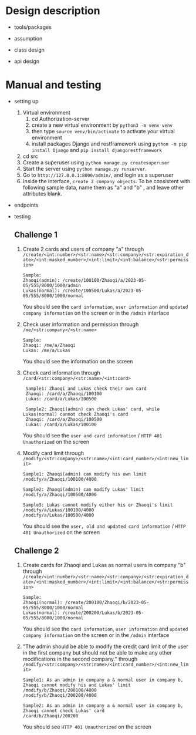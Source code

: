 # Design description
- tools/packages
  
- assumption
- class design
- api design

# Manual and testing
- setting up
  1. Virtual environment 
     1. cd Authorization-server
     2. create a new virtual environment by `python3 -m venv venv `
     3. then type `source venv/bin/activate` to activate your virtual environment
     4. install packages Django and restframework using `python -m pip install Django` and `pip install djangorestframework`
  2. cd src
  3. Create a superuser using `python manage.py createsuperuser`
  4. Start the server using `python manage.py runserver`.
  5. Go to `http://127.0.0.1:8000/admin/`, and login as a superuser
  6. Inside the interface, `create 2 company objects`. To be consistent with following sample data, name them as "a" and "b" , and leave other attributes blank.

- endpoints
- testing
  ## Challenge 1
  1. Create 2 cards and users of company "a" through `/create/<int:number>/<str:name>/<str:company>/<str:expiration_date>/<int:masked_number>/<int:limit>/<int:balance>/<str:permission>`
     ```
     Sample:
     Zhaoqi(admin): /create/100100/Zhaoqi/a/2023-05-05/555/8000/1000/admin
     Lukas(normal): /create/100500/Lukas/a/2023-05-05/555/8000/1000/normal
     ```
     You should see the `card information`, `user information` and `updated company information` on the screen or in the `/admin` interface
  
  2. Check user information and permission through `/me/<str:company>/<str:name>` 
     ```
     Sample:
     Zhaoqi: /me/a/Zhaoqi
     Lukas: /me/a/Lukas
     ```
     You should see the information on the screen
  
  3. Check card information through `/card/<str:company>/<str:name>/<int:card>`
     ```
      Sample1: Zhaoqi and Lukas check their own card
      Zhaoqi: /card/a/Zhaoqi/100100
      Lukas: /card/a/Lukas/100500

      Sample2: Zhaoqi(admin) can check Lukas' card, while Lukas(normal) cannot check Zhaoqi's card
      Zhaoqi: /card/a/Zhaoqi/100500
      Lukas: /card/a/Lukas/100100
      ```
      You should see the `user and card information` / `HTTP 401 Unauthorized` on the screen

  4. Modify card limit through `/modify/<str:company>/<str:name>/<int:card_number>/<int:new_limit>`
     ```
     Sample1: Zhaoqi(admin) can modify his own limit
     /modify/a/Zhaoqi/100100/4000

     Sample2: Zhaoqi(admin) can modify Lukas' limit
     /modify/a/Zhaoqi/100500/4000

     Sample3: Lukas cannot modify either his or Zhaoqi's limit
     /modify/a/Lukas/100100/4000
     /modify/a/Lukas/100500/4000
     ```
     You should see the `user, old and updated card information` / `HTTP 401 Unauthorized` on the screen
  ## Challenge 2
  1. Create cards for Zhaoqi and Lukas as normal users in company "b" through `/create/<int:number>/<str:name>/<str:company>/<str:expiration_date>/<int:masked_number>/<int:limit>/<int:balance>/<str:permission>`
     ```
     Sample:
     Zhaoqi(normal): /create/200100/Zhaoqi/b/2023-05-05/555/8000/1000/normal
     Lukas(normal): /create/200200/Lukas/b/2023-05-05/555/8000/1000/normal
     ```
     You should see the `card information`, `user information` and `updated company information` on the screen or in the `/admin` interface
  
  2. "The admin should be able to modify the credit card limit of the user in the first company but should not be able to make any other modifications in the second company." through `/modify/<str:company>/<str:name>/<int:card_number>/<int:new_limit>`
     ```
     Sample1: As an admin in company a & normal user in company b, Zhaoqi cannot modify his and Lukas' limit
     /modify/b/Zhaoqi/200100/4000
     /modify/b/Zhaoqi/200200/4000

     Sample2: As an admin in company a & normal user in company b, Zhaoqi cannot check Lukas' card
     /card/b/Zhaoqi/200200
     ```
     You should see `HTTP 401 Unauthorized` on the screen
